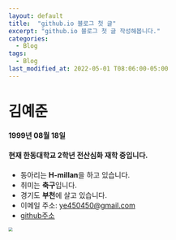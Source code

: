 ```yaml
---
layout: default
title:  "github.io 블로그 첫 글"
excerpt: "github.io 블로그 첫 글 작성해봅니다."
categories:
  - Blog
tags:
  - Blog
last_modified_at: 2022-05-01 T08:06:00-05:00
---
```

김예준
=============================
**1999년 08월 18일**    
#### 현재 한동대학교 2학년 전산심화 재학 중입니다.     
+ 동아리는 **H-millan**을 하고 있습니다.      
+ 취미는 **축구**입니다.       
+ 경기도 **부천**에 살고 있습니다.   
+ 이메일 주소: ye450450@gmail.com   
+ [github주소](https://github.com/s21900156)    
<img src="봄사진.jpg" style="zoom: 50%;" />
